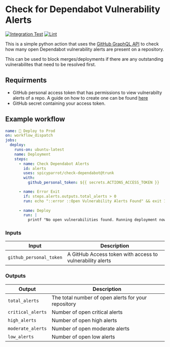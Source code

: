 # Check for Dependabot Vulnerability Alerts

[![Integration Test](https://github.com/spicyparrot/check-dependabot/actions/workflows/integration.yml/badge.svg?branch=trunk)](https://github.com/spicyparrot/check-dependabot/actions/workflows/integration.yml)
[![Lint](https://github.com/spicyparrot/check-dependabot/actions/workflows/python.yml/badge.svg)](https://github.com/spicyparrot/check-dependabot/actions/workflows/python.yml)

This is a simple python action that uses the [GitHub GraphQL API](https://docs.github.com/en/graphql/reference/objects#repositoryvulnerabilityalert) to check how many open Dependabot vulnerability alerts are present on a repository.

This can be used to block merges/deployments if there are any outstanding vulnerabilites that need to be resolved first.

## Requirments

- GitHub personal access token that has permissions to view vulnerabilty alerts of a repo. A guide on how to create one can be found [here](https://docs.github.com/en/enterprise-server@3.4/authentication/keeping-your-account-and-data-secure/creating-a-personal-access-token)
- GitHub secret containing your access token.

## Example workflow

```yaml
name: 🚀 Deploy to Prod
on: workflow_dispatch
jobs:
  deploy:
    runs-on: ubuntu-latest
    name: Deployment
    steps:
      - name: Check Dependabot Alerts
        id: alerts
        uses: spicyparrot/check-dependabot@trunk
        with:
          github_personal_token: ${{ secrets.ACTIONS_ACCESS_TOKEN }}  

      - name: Error Exit
        if: steps.alerts.outputs.total_alerts > 0
        run: echo "::error ::Open Vulnerability Alerts Found" && exit 1
      
      - name: Deploy
        run: |
          printf "No open vulnerabilities found. Running deployment now..."
```

### Inputs

| Input                                             | Description                                        |
|------------------------------------------------------|-----------------------------------------------|
| `github_personal_token`  | A GitHub Access token with access to vulnerability alerts    |

### Outputs

| Output                                             | Description                                        |
|------------------------------------------------------|-----------------------------------------------|
| `total_alerts`  | The total number of open alerts for your repository    |
| `critical_alerts`  | Number of open critical alerts    |
| `high_alerts`  | Number of open high alerts    |
| `moderate_alerts`  | Number of open moderate alerts   |
| `low_alerts`  | Number of open low alerts    |
